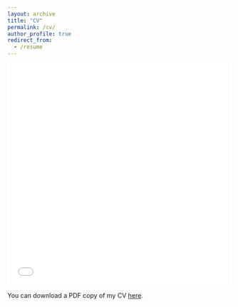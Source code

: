 ```yaml
---
layout: archive
title: "CV"
permalink: /cv/
author_profile: true
redirect_from:
  - /resume
---
```


<iframe src="/files/pdf/20241010_AnaS_CV.pdf" 
       type="application/pdf"
       width="100%" 
       height="500" 
       frameborder="no" 
       border="0" 
       marginwidth="0" 
       marginheight="0"
       ></iframe>

You can download a PDF copy of my CV [here](/files/pdf/20241010_AnaS_CV.pdf).
